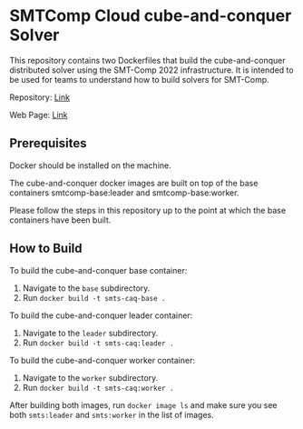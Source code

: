 # SMTComp Cloud cube-and-conquer Solver 

This repository contains two Dockerfiles that build the cube-and-conquer distributed solver using the SMT-Comp 2022 infrastructure.  It is intended to be used for teams to understand how to build solvers for SMT-Comp.

Repository: [Link](https://github.com/usi-verification-and-security/SMTS/tree/cube-and-conquer)

Web Page: [Link](http://verify.inf.usi.ch/opensmt2)

## Prerequisites

Docker should be installed on the machine.  

The cube-and-conquer docker images are built on top of the base containers smtcomp-base:leader and smtcomp-base:worker.

Please follow the steps in this repository up to the point at which the base containers have been built.  

## How to Build

To build the cube-and-conquer base container:

1. Navigate to the `base` subdirectory.
2. Run `docker build -t smts-caq-base .`

To build the cube-and-conquer leader container:

1. Navigate to the `leader` subdirectory.
2. Run `docker build -t smts-caq:leader .`

To build the cube-and-conquer worker container:

1. Navigate to the `worker` subdirectory.
2. Run `docker build -t smts-caq:worker .`

After building both images, run `docker image ls` and make sure you see both `smts:leader` and `smts:worker` in the list of images.
